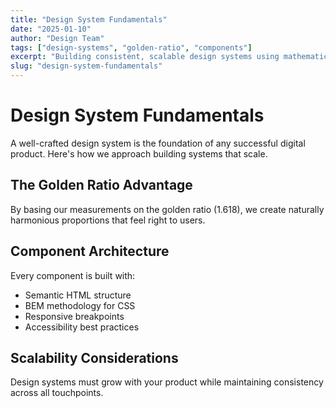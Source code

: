 ```yaml
---
title: "Design System Fundamentals"
date: "2025-01-10"
author: "Design Team"
tags: ["design-systems", "golden-ratio", "components"]
excerpt: "Building consistent, scalable design systems using mathematical proportions and systematic thinking."
slug: "design-system-fundamentals"
---
```


# Design System Fundamentals

A well-crafted design system is the foundation of any successful digital product. Here's how we approach building systems that scale.

## The Golden Ratio Advantage

By basing our measurements on the golden ratio (1.618), we create naturally harmonious proportions that feel right to users.

## Component Architecture

Every component is built with:
- Semantic HTML structure
- BEM methodology for CSS
- Responsive breakpoints
- Accessibility best practices

## Scalability Considerations

Design systems must grow with your product while maintaining consistency across all touchpoints.
